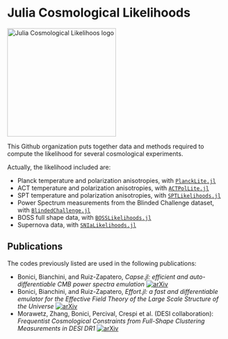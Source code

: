 # Julia Cosmological Likelihoods

<img width="250" alt="Julia Cosmological Likelihoos logo" src="https://github.com/JuliaCosmologicalLikelihoods/.github/assets/58727599/32cbad36-c509-4e12-9fa3-3bd47c7c788c">


This Github organization puts together data and methods required to compute the likelihood for several cosmological experiments.

Actually, the likelihood included are:

- Planck temperature and polarization anisotropies, with [`PlanckLite.jl`](https://github.com/JuliaCosmologicalLikelihoods/PlanckLite.jl)
- ACT temperature and polarization anisotropies, with [`ACTPolLite.jl`](https://github.com/JuliaCosmologicalLikelihoods/ACTPolLite.jl)
- SPT temperature and polarization anisotropies, with [`SPTLikelihoods.jl`](https://github.com/JuliaCosmologicalLikelihoods/SPTLikelihoods.jl)
- Power Spectrum measurements from the Blinded Challenge dataset, with [`BlindedChallenge.jl`](https://github.com/JuliaCosmologicalLikelihoods/BlindedChallenge.jl)
- BOSS full shape data, with [`BOSSLikelihoods.jl`](https://github.com/JuliaCosmologicalLikelihoods/BOSSLikelihoods.jl)
- Supernova data, with [`SNIaLikelihoods.jl`](https://github.com/JuliaCosmologicalLikelihoods/SNIaLikelihoods.jl)

## Publications

The codes previously listed are used in the following publications:
- Bonici, Bianchini, and Ruiz-Zapatero, _Capse.jl: efficient and auto-differentiable CMB power spectra emulation_ [![arXiv](https://img.shields.io/badge/arXiv-2307.14339-b31b1b.svg)](https://arxiv.org/abs/2307.14339)
- Bonici, Bianchini, and Ruiz-Zapatero, _Effort.jl: a fast and differentiable emulator for the Effective Field Theory of the Large Scale Structure of the Universe_ [![arXiv](https://img.shields.io/badge/arXiv-2501.04639-b31b1b.svg)](https://arxiv.org/abs/2501.04639)
- Morawetz, Zhang, Bonici, Percival, Crespi et al. (DESI collaboration): _Frequentist Cosmological Constraints from Full-Shape Clustering Measurements in DESI DR1_ [![arXiv](https://img.shields.io/badge/arXiv-2508.11811-b31b1b.svg)](https://arxiv.org/abs/2508.11811)
